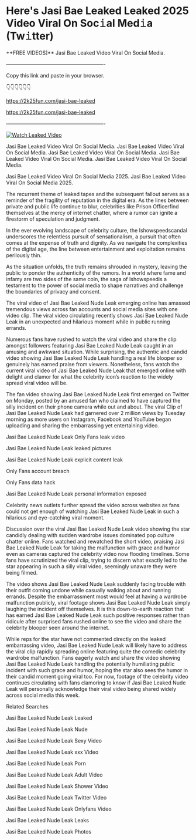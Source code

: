 # Here's Jasi Bae Leaked Leaked 2025 Video Viral On Soc𝚒al Med𝚒a (Tw𝚒tter)

++FREE VIDEOS]** Jasi Bae Leaked Video Viral On Social Media.

———————————————————-

Copy this link and paste in your browser.

👇👇👇👇👇👇

https://2k25fun.com/jasi-bae-leaked

https://2k25fun.com/jasi-bae-leaked

———————————————————-

[![Watch Leaked Video](https://miro.medium.com/v2/resize:fit:828/format:webp/1*cilzJN44JGOrTw9NJCrNHA.gif "Watch Leaked Video")](https://2k25fun.com/jasi-bae-leaked)

Jasi Bae Leaked Video Viral On Social Media. Jasi Bae Leaked Video Viral On Social Media. Jasi Bae Leaked Video Viral On Social Media. Jasi Bae Leaked Video Viral On Social Media. Jasi Bae Leaked Video Viral On Social Media.

Jasi Bae Leaked Video Viral On Social Media 2025. Jasi Bae Leaked Video Viral On Social Media 2025.

The recurrent theme of leaked tapes and the subsequent fallout serves as a reminder of the fragility of reputation in the digital era. As the lines between private and public life continue to blur, celebrities like Prison Officerfind themselves at the mercy of internet chatter, where a rumor can ignite a firestorm of speculation and judgment.

In the ever evolving landscape of celebrity culture, the Ishowspeedscandal underscores the relentless pursuit of sensationalism, a pursuit that often comes at the expense of truth and dignity. As we navigate the complexities of the digital age, the line between entertainment and exploitation remains perilously thin.

As the situation unfolds, the truth remains shrouded in mystery, leaving the public to ponder the authenticity of the rumors. In a world where fame and infamy are two sides of the same coin, the saga of Ishowspeedis a testament to the power of social media to shape narratives and challenge the boundaries of privacy and consent.

The viral video of Jasi Bae Leaked Nude Leak emerging online has amassed tremendous views across fan accounts and social media sites with one video clip. The viral video circulating recently shows Jasi Bae Leaked Nude Leak in an unexpected and hilarious moment while in public running errands.

Numerous fans have rushed to watch the viral video and share the clip amongst followers featuring Jasi Bae Leaked Nude Leak caught in an amusing and awkward situation. While surprising, the authentic and candid video showing Jasi Bae Leaked Nude Leak handling a real life blooper so genuinely has earned praise from viewers. Nonetheless, fans watch the current viral video of Jasi Bae Leaked Nude Leak that emerged online with delight and clamor for what the celebrity icon’s reaction to the widely spread viral video will be.

The fan video showing Jasi Bae Leaked Nude Leak first emerged on Twitter on Monday, posted by an amused fan who claimed to have captured the silly incident on their phone camera while out and about. The viral Clip of Jasi Bae Leaked Nude Leak had garnered over 2 million views by Tuesday morning as more users on Instagram, Facebook and YouTube began uploading and sharing the embarrassing yet entertaining video.

Jasi Bae Leaked Nude Leak Only Fans leak video

Jasi Bae Leaked Nude Leak leaked pictures

Jasi Bae Leaked Nude Leak explicit content leak

Only Fans account breach

Only Fans data hack

Jasi Bae Leaked Nude Leak personal information exposed

Celebrity news outlets further spread the video across websites as fans could not get enough of watching Jasi Bae Leaked Nude Leak in such a hilarious and eye-catching viral moment.

Discussion over the viral Jasi Bae Leaked Nude Leak video showing the star candidly dealing with sudden wardrobe issues dominated pop culture chatter online. Fans watched and rewatched the short video, praising Jasi Bae Leaked Nude Leak for taking the malfunction with grace and humor even as cameras captured the celebrity video now flooding timelines. Some fans have scrutinized the viral clip, trying to discern what exactly led to the star appearing in such a silly viral video, seemingly unaware they were being filmed.

The video shows Jasi Bae Leaked Nude Leak suddenly facing trouble with their outfit coming undone while casually walking about and running errands. Despite the embarrassment most would feel at having a wardrobe malfunction publicly, viral footage shows Jasi Bae Leaked Nude Leak simply laughing the incident off themselves. It is this down-to-earth reaction that has earned Jasi Bae Leaked Nude Leak such positive responses rather than ridicule after surprised fans rushed online to see the video and share the celebrity blooper seen around the internet.

While reps for the star have not commented directly on the leaked embarrassing video, Jasi Bae Leaked Nude Leak will likely have to address the viral clip rapidly spreading online featuring quite the comedic celebrity wardrobe malfunction. Fans eagerly watch and share the video showing Jasi Bae Leaked Nude Leak handling the potentially humiliating public incident with such grace and humor, hoping the star also sees the humor in their candid moment going viral too. For now, footage of the celebrity video continues circulating with fans clamoring to know if Jasi Bae Leaked Nude Leak will personally acknowledge their viral video being shared widely across social media this week.

Related Searches

Jasi Bae Leaked Nude Leak Leaked

Jasi Bae Leaked Nude Leak Nude

Jasi Bae Leaked Nude Leak Sexy Video

Jasi Bae Leaked Nude Leak xxx Video

Jasi Bae Leaked Nude Leak Porn

Jasi Bae Leaked Nude Leak Adult Video

Jasi Bae Leaked Nude Leak Shower Video

Jasi Bae Leaked Nude Leak Twitter Video

Jasi Bae Leaked Nude Leak Onlyfans Video

Jasi Bae Leaked Nude Leak Leaks

Jasi Bae Leaked Nude Leak Photos